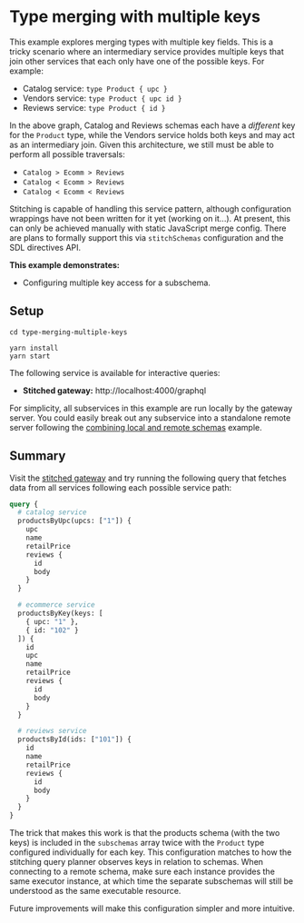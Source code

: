 # Type merging with multiple keys

This example explores merging types with multiple key fields. This is a tricky scenario where an intermediary service provides multiple keys that join other services that each only have one of the possible keys. For example:

- Catalog service: `type Product { upc }`
- Vendors service: `type Product { upc id }`
- Reviews service: `type Product { id }`

In the above graph, Catalog and Reviews schemas each have a _different_ key for the `Product` type, while the Vendors service holds both keys and may act as an intermediary join. Given this architecture, we still must be able to perform all possible traversals:

- `Catalog > Ecomm > Reviews`
- `Catalog < Ecomm > Reviews`
- `Catalog < Ecomm < Reviews`

Stitching is capable of handling this service pattern, although configuration wrappings have not been written for it yet (working on it...). At present, this can only be achieved manually with static JavaScript merge config. There are plans to formally support this via `stitchSchemas` configuration and the SDL directives API.

**This example demonstrates:**

- Configuring multiple key access for a subschema.

## Setup

```shell
cd type-merging-multiple-keys

yarn install
yarn start
```

The following service is available for interactive queries:

- **Stitched gateway:** http://localhost:4000/graphql

For simplicity, all subservices in this example are run locally by the gateway server. You could easily break out any subservice into a standalone remote server following the [combining local and remote schemas](../combining-local-and-remote-schemas) example.

## Summary

Visit the [stitched gateway](http://localhost:4000/graphql) and try running the following query that fetches data from all services following each possible service path:

```graphql
query {
  # catalog service
  productsByUpc(upcs: ["1"]) {
    upc
    name
    retailPrice
    reviews {
      id
      body
    }
  }

  # ecommerce service
  productsByKey(keys: [
    { upc: "1" },
    { id: "102" }
  ]) {
    id
    upc
    name
    retailPrice
    reviews {
      id
      body
    }
  }

  # reviews service
  productsById(ids: ["101"]) {
    id
    name
    retailPrice
    reviews {
      id
      body
    }
  }
}
```

The trick that makes this work is that the products schema (with the two keys) is included in the `subschemas` array twice with the `Product` type configured individually for each key. This configuration matches to how the stitching query planner observes keys in relation to schemas. When connecting to a remote schema, make sure each instance provides the same executor instance, at which time the separate subschemas will still be understood as the same executable resource.

Future improvements will make this configuration simpler and more intuitive.
